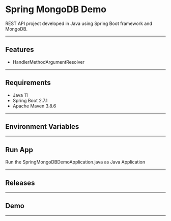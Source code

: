 # Spring MongoDB Demo
REST API project developed in Java using Spring Boot framework and MongoDB.

----------

## Features
- HandlerMethodArgumentResolver

----------

## Requirements
- Java 11
- Spring Boot 2.7.1
- Apache Maven 3.8.6

----------

## Environment Variables

----------

## Run App
Run the SpringMongoDBDemoApplication.java as Java Application

----------

## Releases

----------

## Demo

----------